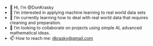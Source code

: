 - 👋 Hi, I’m @DonKrasky
- 👀 I’m interested in applying machine learning to real world data sets
- 🌱 I’m currently learning how to deal with real world data that requires cleaning and preparation.
- 💞️ I’m looking to collaborate on projects using simple AI, advanced mathematical ideas. 
- 📫 How to reach me: dkrasky@gmail.com

<!---
DonKrasky/DonKrasky is a ✨ special ✨ repository because its `README.md` (this file) appears on your GitHub profile.
You can click the Preview link to take a look at your changes.
--->
